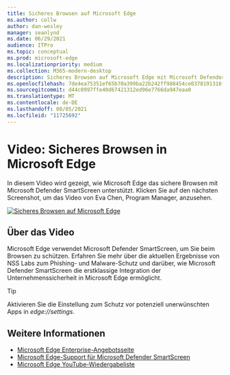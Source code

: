 ```yaml
---
title: Sicheres Browsen auf Microsoft Edge
ms.author: collw
author: dan-wesley
manager: seanlynd
ms.date: 06/29/2021
audience: ITPro
ms.topic: conceptual
ms.prod: microsoft-edge
ms.localizationpriority: medium
ms.collection: M365-modern-desktop
description: Sicheres Browsen auf Microsoft Edge mit Microsoft Defender SmartScreen
ms.openlocfilehash: 7de4ea75351ef65b70a399ba22b242ff988454ce0378191316f896aedc2d45d3
ms.sourcegitcommit: d44c0997ffe40d67421312ed96e7766da947eaa0
ms.translationtype: MT
ms.contentlocale: de-DE
ms.lasthandoff: 08/05/2021
ms.locfileid: "11725692"
---
```

# <a name="video-secure-browsing-on-microsoft-edge"></a>Video: Sicheres Browsen in Microsoft Edge

In diesem Video wird gezeigt, wie Microsoft Edge das sichere Browsen mit Microsoft Defender SmartScreen unterstützt. Klicken Sie auf den nächsten Screenshot, um das Video von Eva Chen, Program Manager, anzusehen.

[![Sicheres Browsen auf Microsoft Edge](media/microsoft-edge-video-security-smartscreen/0.png)](http://www.youtube.com/watch?v=s9kk88SkjLw "Secure browsing on Microsoft Edge")

## <a name="about-the-video"></a>Über das Video

Microsoft Edge verwendet Microsoft Defender SmartScreen, um Sie beim Browsen zu schützen. Erfahren Sie mehr über die aktuellen Ergebnisse von NSS Labs zum Phishing- und Malware-Schutz und darüber, wie Microsoft Defender SmartScreen die erstklassige Integration der Unternehmenssicherheit in Microsoft Edge ermöglicht.

> [!TIP]
> Aktivieren Sie die Einstellung zum Schutz vor potenziell unerwünschten Apps in *edge://settings*.

## <a name="see-also"></a>Weitere Informationen

- [Microsoft Edge Enterprise-Angebotsseite](https://aka.ms/EdgeEnterprise)
- [Microsoft Edge-Support für Microsoft Defender SmartScreen](microsoft-edge-security-smartscreen.md)
- [Microsoft Edge YouTube-Wiedergabeliste](https://www.youtube.com/playlist?list=PLXtHYVsvn_b-uXh1tMeYpT-0iD8tD3tFy)

